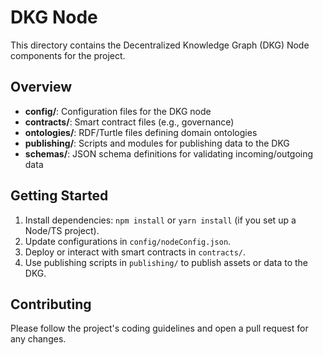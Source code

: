 # DKG Node

This directory contains the Decentralized Knowledge Graph (DKG) Node components for the project.

## Overview

- **config/**: Configuration files for the DKG node
- **contracts/**: Smart contract files (e.g., governance)
- **ontologies/**: RDF/Turtle files defining domain ontologies
- **publishing/**: Scripts and modules for publishing data to the DKG
- **schemas/**: JSON schema definitions for validating incoming/outgoing data

## Getting Started

1. Install dependencies: `npm install` or `yarn install` (if you set up a Node/TS project).
2. Update configurations in `config/nodeConfig.json`.
3. Deploy or interact with smart contracts in `contracts/`.
4. Use publishing scripts in `publishing/` to publish assets or data to the DKG.

## Contributing

Please follow the project's coding guidelines and open a pull request for any changes.
